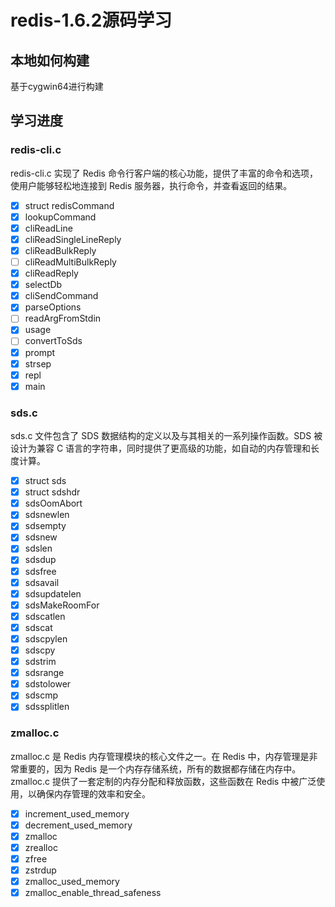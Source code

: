 # redis-1.6.2源码学习

## 本地如何构建
基于cygwin64进行构建
## 学习进度

### redis-cli.c
redis-cli.c 实现了 Redis 命令行客户端的核心功能，提供了丰富的命令和选项，使用户能够轻松地连接到 Redis 服务器，执行命令，并查看返回的结果。
- [x] struct redisCommand
- [x] lookupCommand
- [x] cliReadLine
- [x] cliReadSingleLineReply
- [x] cliReadBulkReply
- [ ] cliReadMultiBulkReply
- [x] cliReadReply
- [x] selectDb
- [x] cliSendCommand
- [x] parseOptions
- [ ] readArgFromStdin
- [x] usage
- [ ] convertToSds
- [x] prompt
- [x] strsep
- [x] repl
- [x] main
### sds.c
sds.c 文件包含了 SDS 数据结构的定义以及与其相关的一系列操作函数。SDS 被设计为兼容 C 语言的字符串，同时提供了更高级的功能，如自动的内存管理和长度计算。
- [x] struct sds
- [x] struct sdshdr
- [x] sdsOomAbort
- [x] sdsnewlen
- [x] sdsempty
- [x] sdsnew
- [x] sdslen
- [x] sdsdup
- [x] sdsfree
- [x] sdsavail
- [x] sdsupdatelen
- [x] sdsMakeRoomFor
- [x] sdscatlen
- [x] sdscat
- [x] sdscpylen
- [x] sdscpy
- [x] sdstrim
- [x] sdsrange
- [x] sdstolower
- [x] sdscmp
- [x] sdssplitlen

### zmalloc.c
zmalloc.c 是 Redis 内存管理模块的核心文件之一。在 Redis 中，内存管理是非常重要的，因为 Redis 是一个内存存储系统，所有的数据都存储在内存中。zmalloc.c 提供了一套定制的内存分配和释放函数，这些函数在 Redis 中被广泛使用，以确保内存管理的效率和安全。
- [x] increment_used_memory
- [x] decrement_used_memory
- [x] zmalloc
- [x] zrealloc
- [x] zfree
- [x] zstrdup
- [x] zmalloc_used_memory
- [x] zmalloc_enable_thread_safeness

